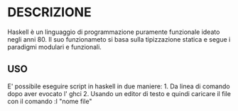 # DESCRIZIONE
Haskell è un linguaggio di programmazione puramente funzionale ideato negli anni 80. Il suo funzionameto si basa sulla tipizzazione statica e segue i paradigmi modulari e funzionali.
## USO
E' possibile eseguire script in haskell in due maniere:
    1. Da linea di comando dopo aver evocato l' ghci
    2. Usando un editor di testo e quindi caricare il file con il comando :l "nome file"
